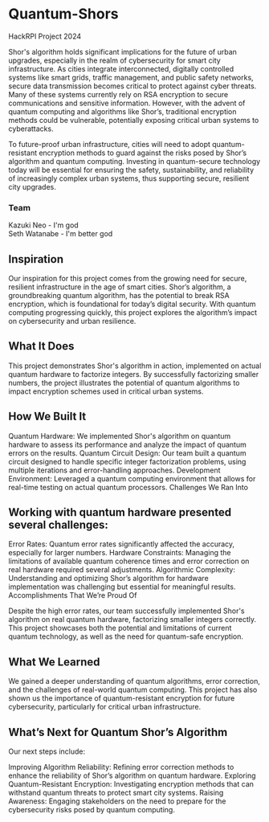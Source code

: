 # Quantum-Shors

HackRPI Project 2024

Shor's algorithm holds significant implications for the future of urban upgrades, especially in the realm of cybersecurity for smart city infrastructure. As cities integrate interconnected, digitally controlled systems like smart grids, traffic management, and public safety networks, secure data transmission becomes critical to protect against cyber threats. Many of these systems currently rely on RSA encryption to secure communications and sensitive information. However, with the advent of quantum computing and algorithms like Shor’s, traditional encryption methods could be vulnerable, potentially exposing critical urban systems to cyberattacks.

To future-proof urban infrastructure, cities will need to adopt quantum-resistant encryption methods to guard against the risks posed by Shor’s algorithm and quantum computing. Investing in quantum-secure technology today will be essential for ensuring the safety, sustainability, and reliability of increasingly complex urban systems, thus supporting secure, resilient city upgrades.


### Team
Kazuki Neo - I'm god\
Seth Watanabe - I'm better god


## Inspiration

Our inspiration for this project comes from the growing need for secure, resilient infrastructure in the age of smart cities. Shor’s algorithm, a groundbreaking quantum algorithm, has the potential to break RSA encryption, which is foundational for today’s digital security. With quantum computing progressing quickly, this project explores the algorithm’s impact on cybersecurity and urban resilience.

## What It Does

This project demonstrates Shor's algorithm in action, implemented on actual quantum hardware to factorize integers. By successfully factorizing smaller numbers, the project illustrates the potential of quantum algorithms to impact encryption schemes used in critical urban systems.

## How We Built It

Quantum Hardware: We implemented Shor's algorithm on quantum hardware to assess its performance and analyze the impact of quantum errors on the results.
Quantum Circuit Design: Our team built a quantum circuit designed to handle specific integer factorization problems, using multiple iterations and error-handling approaches.
Development Environment: Leveraged a quantum computing environment that allows for real-time testing on actual quantum processors.
Challenges We Ran Into

## Working with quantum hardware presented several challenges:

Error Rates: Quantum error rates significantly affected the accuracy, especially for larger numbers.
Hardware Constraints: Managing the limitations of available quantum coherence times and error correction on real hardware required several adjustments.
Algorithmic Complexity: Understanding and optimizing Shor’s algorithm for hardware implementation was challenging but essential for meaningful results.
Accomplishments That We’re Proud Of

Despite the high error rates, our team successfully implemented Shor's algorithm on real quantum hardware, factorizing smaller integers correctly. This project showcases both the potential and limitations of current quantum technology, as well as the need for quantum-safe encryption.

## What We Learned

We gained a deeper understanding of quantum algorithms, error correction, and the challenges of real-world quantum computing. This project has also shown us the importance of quantum-resistant encryption for future cybersecurity, particularly for critical urban infrastructure.

## What’s Next for Quantum Shor’s Algorithm

Our next steps include:

Improving Algorithm Reliability: Refining error correction methods to enhance the reliability of Shor’s algorithm on quantum hardware.
Exploring Quantum-Resistant Encryption: Investigating encryption methods that can withstand quantum threats to protect smart city systems.
Raising Awareness: Engaging stakeholders on the need to prepare for the cybersecurity risks posed by quantum computing.